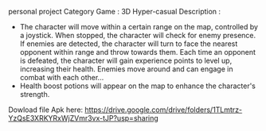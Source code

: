 personal project 
Category Game : 3D Hyper-casual 
Description : 
+ The character will move within a certain range on the map, controlled by a joystick. When stopped, the character will check for enemy presence. If enemies are detected, the character will turn to face the nearest opponent within range and throw towards them. Each time an opponent is defeated, the character will gain experience points to level up, increasing their health. Enemies move around and can engage in combat with each other...
+ Health boost potions will appear on the map to enhance the character's strength.

Dowload file Apk here: https://drive.google.com/drive/folders/1TLmtrz-YzQsE3XRKYRxWjZVmr3vx-tJP?usp=sharing

